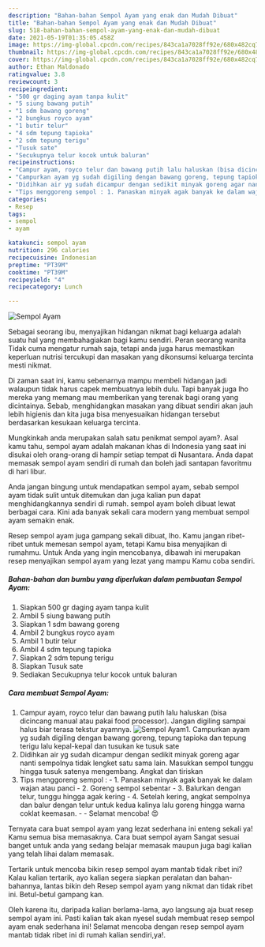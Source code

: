 ```yaml
---
description: "Bahan-bahan Sempol Ayam yang enak dan Mudah Dibuat"
title: "Bahan-bahan Sempol Ayam yang enak dan Mudah Dibuat"
slug: 518-bahan-bahan-sempol-ayam-yang-enak-dan-mudah-dibuat
date: 2021-05-19T01:35:05.458Z
image: https://img-global.cpcdn.com/recipes/843ca1a7028ff92e/680x482cq70/sempol-ayam-foto-resep-utama.jpg
thumbnail: https://img-global.cpcdn.com/recipes/843ca1a7028ff92e/680x482cq70/sempol-ayam-foto-resep-utama.jpg
cover: https://img-global.cpcdn.com/recipes/843ca1a7028ff92e/680x482cq70/sempol-ayam-foto-resep-utama.jpg
author: Ethan Maldonado
ratingvalue: 3.8
reviewcount: 3
recipeingredient:
- "500 gr daging ayam tanpa kulit"
- "5 siung bawang putih"
- "1 sdm bawang goreng"
- "2 bungkus royco ayam"
- "1 butir telur"
- "4 sdm tepung tapioka"
- "2 sdm tepung terigu"
- "Tusuk sate"
- "Secukupnya telur kocok untuk baluran"
recipeinstructions:
- "Campur ayam, royco telur dan bawang putih lalu haluskan (bisa dicincang manual atau pakai food processor). Jangan digiling sampai halus biar terasa tekstur ayamnya."
- "Campurkan ayam yg sudah digiling dengan bawang goreng, tepung tapioka dan tepung terigu lalu kepal-kepal dan tusukan ke tusuk sate"
- "Didihkan air yg sudah dicampur dengan sedikit minyak goreng agar nanti sempolnya tidak lengket satu sama lain. Masukkan sempol tunggu hingga tusuk satenya mengembang. Angkat dan tiriskan"
- "Tips menggoreng sempol : 1. Panaskan minyak agak banyak ke dalam wajan atau panci 2. Goreng sempol sebentar 3. Balurkan dengan telur, tunggu hingga agak kering 4. Setelah kering, angkat sempolnya dan balur dengan telur untuk kedua kalinya lalu goreng hingga warna coklat keemasan.  Selamat mencoba! 😍"
categories:
- Resep
tags:
- sempol
- ayam

katakunci: sempol ayam 
nutrition: 296 calories
recipecuisine: Indonesian
preptime: "PT39M"
cooktime: "PT39M"
recipeyield: "4"
recipecategory: Lunch

---
```



![Sempol Ayam](https://img-global.cpcdn.com/recipes/843ca1a7028ff92e/680x482cq70/sempol-ayam-foto-resep-utama.jpg)

Sebagai seorang ibu, menyajikan hidangan nikmat bagi keluarga adalah suatu hal yang membahagiakan bagi kamu sendiri. Peran seorang  wanita Tidak cuma mengatur rumah saja, tetapi anda juga harus memastikan keperluan nutrisi tercukupi dan masakan yang dikonsumsi keluarga tercinta mesti nikmat.

Di zaman  saat ini, kamu sebenarnya mampu membeli hidangan jadi walaupun tidak harus capek membuatnya lebih dulu. Tapi banyak juga lho mereka yang memang mau memberikan yang terenak bagi orang yang dicintainya. Sebab, menghidangkan masakan yang dibuat sendiri akan jauh lebih higienis dan kita juga bisa menyesuaikan hidangan tersebut berdasarkan kesukaan keluarga tercinta. 



Mungkinkah anda merupakan salah satu penikmat sempol ayam?. Asal kamu tahu, sempol ayam adalah makanan khas di Indonesia yang saat ini disukai oleh orang-orang di hampir setiap tempat di Nusantara. Anda dapat memasak sempol ayam sendiri di rumah dan boleh jadi santapan favoritmu di hari libur.

Anda jangan bingung untuk mendapatkan sempol ayam, sebab sempol ayam tidak sulit untuk ditemukan dan juga kalian pun dapat menghidangkannya sendiri di rumah. sempol ayam boleh dibuat lewat berbagai cara. Kini ada banyak sekali cara modern yang membuat sempol ayam semakin enak.

Resep sempol ayam juga gampang sekali dibuat, lho. Kamu jangan ribet-ribet untuk memesan sempol ayam, tetapi Kamu bisa menyajikan di rumahmu. Untuk Anda yang ingin mencobanya, dibawah ini merupakan resep menyajikan sempol ayam yang lezat yang mampu Kamu coba sendiri.

<!--inarticleads1-->

##### Bahan-bahan dan bumbu yang diperlukan dalam pembuatan Sempol Ayam:

1. Siapkan 500 gr daging ayam tanpa kulit
1. Ambil 5 siung bawang putih
1. Siapkan 1 sdm bawang goreng
1. Ambil 2 bungkus royco ayam
1. Ambil 1 butir telur
1. Ambil 4 sdm tepung tapioka
1. Siapkan 2 sdm tepung terigu
1. Siapkan Tusuk sate
1. Sediakan Secukupnya telur kocok untuk baluran




<!--inarticleads2-->

##### Cara membuat Sempol Ayam:

1. Campur ayam, royco telur dan bawang putih lalu haluskan (bisa dicincang manual atau pakai food processor). Jangan digiling sampai halus biar terasa tekstur ayamnya.
<img src="https://img-global.cpcdn.com/steps/5e35806a3bfc6593/160x128cq70/sempol-ayam-langkah-memasak-1-foto.jpg" alt="Sempol Ayam">1. Campurkan ayam yg sudah digiling dengan bawang goreng, tepung tapioka dan tepung terigu lalu kepal-kepal dan tusukan ke tusuk sate
1. Didihkan air yg sudah dicampur dengan sedikit minyak goreng agar nanti sempolnya tidak lengket satu sama lain. Masukkan sempol tunggu hingga tusuk satenya mengembang. Angkat dan tiriskan
1. Tips menggoreng sempol : - 1. Panaskan minyak agak banyak ke dalam wajan atau panci - 2. Goreng sempol sebentar - 3. Balurkan dengan telur, tunggu hingga agak kering - 4. Setelah kering, angkat sempolnya dan balur dengan telur untuk kedua kalinya lalu goreng hingga warna coklat keemasan. -  - Selamat mencoba! 😍




Ternyata cara buat sempol ayam yang lezat sederhana ini enteng sekali ya! Kamu semua bisa memasaknya. Cara buat sempol ayam Sangat sesuai banget untuk anda yang sedang belajar memasak maupun juga bagi kalian yang telah lihai dalam memasak.

Tertarik untuk mencoba bikin resep sempol ayam mantab tidak ribet ini? Kalau kalian tertarik, ayo kalian segera siapkan peralatan dan bahan-bahannya, lantas bikin deh Resep sempol ayam yang nikmat dan tidak ribet ini. Betul-betul gampang kan. 

Oleh karena itu, daripada kalian berlama-lama, ayo langsung aja buat resep sempol ayam ini. Pasti kalian tak akan nyesel sudah membuat resep sempol ayam enak sederhana ini! Selamat mencoba dengan resep sempol ayam mantab tidak ribet ini di rumah kalian sendiri,ya!.

